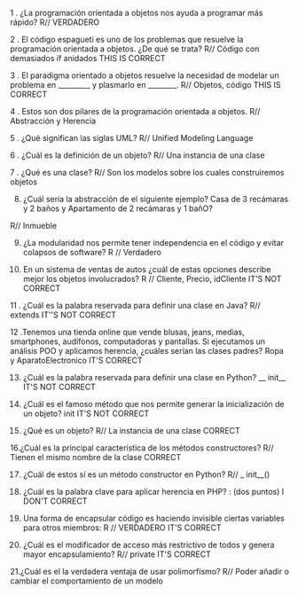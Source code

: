 1 . ¿La programación orientada a objetos nos ayuda a programar más rápido?
R// VERDADERO

2 . El código espagueti es uno de los problemas que resuelve la programación orientada a objetos. ¿De qué se trata?
R// Código con demasiados if anidados   THIS IS CORRECT

3 . El paradigma orientado a objetos resuelve la necesidad de modelar un problema en _________ y plasmarlo en ________.
R// Objetos, código THIS IS  CORRECT

4 . Estos son dos pilares de la programación orientada a objetos.
R// Abstracción y Herencia

5 . ¿Qué significan las siglas UML?
R// Unified Modeling Language

6 . ¿Cuál es la definición de un objeto?
R// Una instancia de una clase

7 . ¿Qué es una clase?
R// Son los modelos sobre los cuales construiremos objetos


8. ¿Cuál sería la abstracción de el siguiente ejemplo?
Casa de 3 recámaras y 2 baños y Apartamento de 2 recámaras y 1 bañO?

R// Inmueble

9. ¿La modularidad nos permite tener independencia en el código y evitar colapsos de software?
R // Verdadero

10. En un sistema de ventas de autos ¿cuál de estas opciones describe mejor los objetos involucrados?
R // Cliente, Precio, idCliente  IT'S NOT CORRECT

11 . ¿Cuál es la palabra reservada para definir una clase en Java?
R// extends  IT''S NOT CORRECT


12 .Tenemos una tienda online que vende blusas, jeans, medias, smartphones, audífonos, computadoras y pantallas. Si ejecutamos un análisis POO y aplicamos herencia, ¿cuáles serían las clases padres?
Ropa y AparatoElectronico  IT'S CORRECT


13. ¿Cuál es la palabra reservada para definir una clase en Python?
__ init__  IT'S NOT CORRECT

14. ¿Cuál es el famoso método que nos permite generar la inicialización de un objeto?
  init  IT'S NOT CORRECT
  
  15. ¿Qué es un objeto?
R//  La instancia de una clase  CORRECT
  
16.¿Cuál es la principal característica de los métodos constructores?
  R//  Tienen el mismo nombre de la clase  CORRECT
  
 17. ¿Cuál de estos sí es un método constructor en Python?
    R//    _ init__()

18. ¿Cuál es la palabra clave para aplicar herencia en PHP?
: (dos puntos) I DON'T CORRECT

19. Una forma de encapsular código es haciendo invisible ciertas variables para otros miembros:
R //  VERDADERO  IT'S CORRECT

20. ¿Cuál es el modificador de acceso más restrictivo de todos y genera mayor encapsulamiento?
 R//  private      IT'S CORRECT
 
 
21.¿Cuál es el la verdadera ventaja de usar polimorfismo?
 R//   Poder añadir o cambiar el comportamiento de un modelo
 


  




